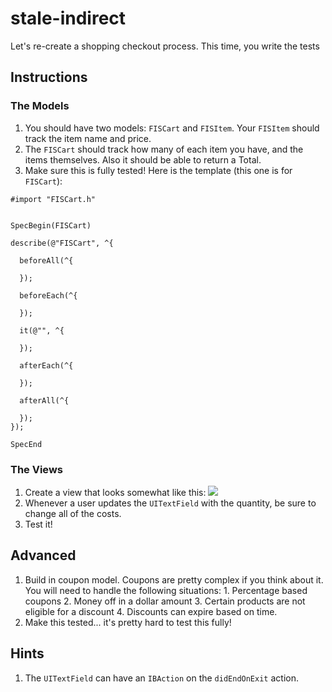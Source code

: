 

# stale-indirect

Let's re-create a shopping checkout process. This time, you write the tests

## Instructions

### The Models

  1. You should have two models: `FISCart` and `FISItem`. Your `FISItem` should track the item name and price. 
  2. The `FISCart` should track how many of each item you have, and the items themselves. Also it should be able to return a Total.
  3. Make sure this is fully tested! Here is the template (this one is for `FISCart`):
  
  ```objc
#import "FISCart.h"


SpecBegin(FISCart)

describe(@"FISCart", ^{
    
    beforeAll(^{

    });
    
    beforeEach(^{

    });
    
    it(@"", ^{

    });  
    
    afterEach(^{

    });
    
    afterAll(^{

    });
});

SpecEnd
```

### The Views

  1. Create a view that looks somewhat like this:
  ![](http://ironboard-curriculum-content.s3.amazonaws.com/iOS/stale-indirect-screenshot.png)
  2. Whenever a user updates the `UITextField` with the quantity, be sure to change all of the costs.
  3. Test it!

## Advanced

  1. Build in coupon model. Coupons are pretty complex if you think about it. You will need to handle the following situations:
    1. Percentage based coupons
    2. Money off in a dollar amount
    3. Certain products are not eligible for a discount
    4. Discounts can expire based on time.
  2. Make this tested... it's pretty hard to test this fully!

## Hints

  1. The `UITextField` can have an `IBAction` on the `didEndOnExit` action.
